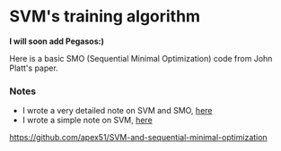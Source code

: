 # SVM's training algorithm

**I will soon add Pegasos:)**

Here is a basic SMO (Sequential Minimal Optimization) code from John Platt's paper.

### Notes

* I wrote a very detailed note on SVM and SMO, [here](http://nbviewer.ipython.org/github/apex51/SVM/blob/master/note/SVM%20and%20SMO.ipynb)
* I wrote a simple note on SVM, [here](http://jianghao.org/blog/20150808/simple-svm-note.html)

https://github.com/apex51/SVM-and-sequential-minimal-optimization



